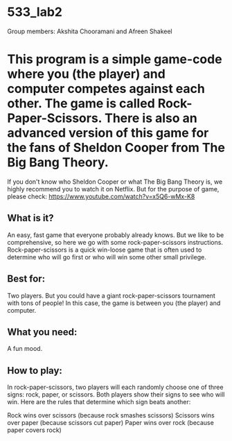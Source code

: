 # 533_lab2

Group members: Akshita Chooramani and Afreen Shakeel

# This program is a simple game-code where you (the player) and computer competes against each other. The game is called Rock-Paper-Scissors. There is also an advanced version of this game for the fans of Sheldon Cooper from The Big Bang Theory. 

If you don't know who Sheldon Cooper or what The Big Bang Theory is, we highly recommend you to watch it on Netflix. But for the purpose of game, please check: https://www.youtube.com/watch?v=x5Q6-wMx-K8


## What is it? 
An easy, fast game that everyone probably already knows. But we like to be comprehensive, so here we go with some rock-paper-scissors instructions. Rock-paper-scissors is a quick win-loose game that is often used to determine who will go first or who will win some other small privilege.

## Best for: 
Two players. But you could have a giant rock-paper-scissors tournament with tons of people! In this case, the game is between you (the player) and computer.

## What you need: 
A fun mood.

## How to play: 
In rock-paper-scissors, two players will each randomly choose one of three signs: rock, paper, or scissors. 
Both players show their signs to see who will win. Here are the rules that determine which sign beats another:

Rock wins over scissors (because rock smashes scissors)
Scissors wins over paper (because scissors cut paper)
Paper wins over rock (because paper covers rock)